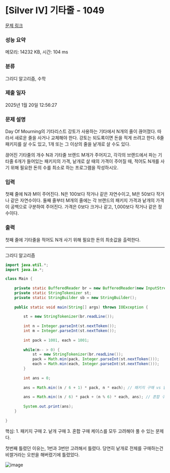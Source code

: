 # [Silver IV] 기타줄 - 1049 

[문제 링크](https://www.acmicpc.net/problem/1049) 

### 성능 요약

메모리: 14232 KB, 시간: 104 ms

### 분류

그리디 알고리즘, 수학

### 제출 일자

2025년 1월 20일 12:56:27

### 문제 설명

<p>Day Of Mourning의 기타리스트 강토가 사용하는 기타에서 N개의 줄이 끊어졌다. 따라서 새로운 줄을 사거나 교체해야 한다. 강토는 되도록이면 돈을 적게 쓰려고 한다. 6줄 패키지를 살 수도 있고, 1개 또는 그 이상의 줄을 낱개로 살 수도 있다.</p>

<p>끊어진 기타줄의 개수 N과 기타줄 브랜드 M개가 주어지고, 각각의 브랜드에서 파는 기타줄 6개가 들어있는 패키지의 가격, 낱개로 살 때의 가격이 주어질 때, 적어도 N개를 사기 위해 필요한 돈의 수를 최소로 하는 프로그램을 작성하시오.</p>

### 입력 

 <p>첫째 줄에 N과 M이 주어진다. N은 100보다 작거나 같은 자연수이고, M은 50보다 작거나 같은 자연수이다. 둘째 줄부터 M개의 줄에는 각 브랜드의 패키지 가격과 낱개의 가격이 공백으로 구분하여 주어진다. 가격은 0보다 크거나 같고, 1,000보다 작거나 같은 정수이다.</p>

### 출력 

 <p>첫째 줄에 기타줄을 적어도 N개 사기 위해 필요한 돈의 최솟값을 출력한다.</p>

---

그리디 알고리즘

```java
import java.util.*;
import java.io.*;

class Main {
    
    private static BufferedReader br = new BufferedReader(new InputStreamReader(System.in));
    private static StringTokenizer st;
    private static StringBuilder sb = new StringBuilder();
    
    public static void main(String[] args) throws IOException {
        
        st = new StringTokenizer(br.readLine());
        
        int n = Integer.parseInt(st.nextToken());
        int m = Integer.parseInt(st.nextToken());
        
        int pack = 1001, each = 1001;
        
        while(m-- > 0) {
            st = new StringTokenizer(br.readLine());
            pack = Math.min(pack, Integer.parseInt(st.nextToken()));
            each = Math.min(each, Integer.parseInt(st.nextToken()));
        }
        
        int ans = 0;
        
        ans = Math.min((n / 6 + 1) * pack, n * each); // 패키지 구매 vs 낱개 구매 
        
        ans = Math.min((n / 6) * pack + (n % 6) * each, ans); // 혼합 구매 vs (패키지 구매 or 낱개 구매)
        
        System.out.print(ans);
    }
    
}


```

핵심: 1. 패키지 구매 2. 낱개 구매 3. 혼합 구매 케이스를 모두 고려해야 풀 수 있는 문제다.

첫번째 틀렸던 이유는, 1번과 3번만 고려해서 틀렸다. 당연히 낱개로 전체를 구매하는건 비쌀거라는 오판을 해버렸기에 틀렸었다.

![image](https://github.com/user-attachments/assets/46e79cae-5be1-4f40-83b9-eda7e7b236c5)
